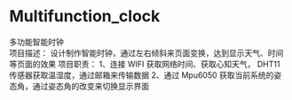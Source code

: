 # Multifunction_clock
多功能智能时钟 						                                  
项目描述：	设计制作智能时钟，通过左右倾斜来页面变换，达到显示天气、时间等页面的效果
项目职责：	1、连接 WIFI 获取网络时间、获取心知天气， DHT11 传感器获取温湿度，通过邮箱来传输数据
			      	2、通过 Mpu6050 获取当前系统的姿态角，通过姿态角的改变来切换显示界面			
